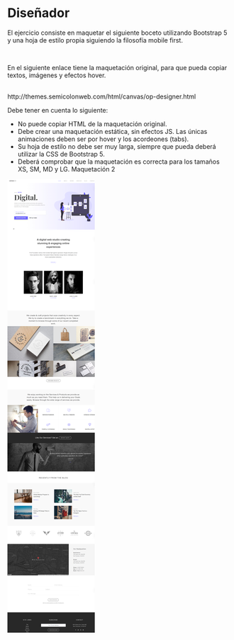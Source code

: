<h1>Diseñador</h1>
<p>El ejercicio consiste en maquetar el siguiente boceto utilizando Bootstrap 5 y una hoja de estilo propia siguiendo la filosofía mobile first.</p><br/>
<p>En el siguiente enlace tiene la maquetación original, para que pueda copiar textos, imágenes y efectos hover.</p><br/>
<a src="http://themes.semicolonweb.com/html/canvas/op-designer.html">http://themes.semicolonweb.com/html/canvas/op-designer.html</a>
<p>Debe tener en cuenta lo siguiente:</p>
<ul>
<li>No puede copiar HTML de la maquetación original.</li>
<li>Debe crear una maquetación estática, sin efectos JS. Las únicas animaciones deben ser por hover y los acordeones (tabs).</li>
<li>Su hoja de estilo no debe ser muy larga, siempre que pueda deberá utilizar la CSS de Bootstrap 5.</li>
<li>Deberá comprobar que la maquetación es correcta para los tamaños XS, SM, MD y LG.
Maquetación 2 </li>
</ul>
<img src="./DIW_T2_Maquetacion2.jpg"/>